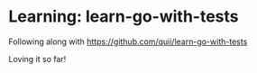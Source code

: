 # Learning: learn-go-with-tests

Following along with https://github.com/quii/learn-go-with-tests

Loving it so far!


